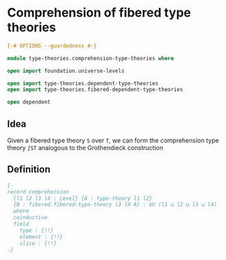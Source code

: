 #  Comprehension of fibered type theories

```agda
{-# OPTIONS --guardedness #-}

module type-theories.comprehension-type-theories where

open import foundation.universe-levels

open import type-theories.dependent-type-theories
open import type-theories.fibered-dependent-type-theories

open dependent
```

## Idea

Given a fibered type theory `S` over `T`, we can form the comprehension type theory `∫ST` analogous to the Grothendieck construction

## Definition

```agda
{-
record comprehension
  {l1 l2 l3 l4 : Level} {A : type-theory l1 l2}
  {B : fibered.fibered-type-theory l3 l4 A} : UU (l1 ⊔ l2 ⊔ l3 ⊔ l4)
  where
  coinductive
  field
    type : {!!}
    element : {!!}
    slice : {!!}
-}
```
